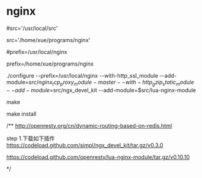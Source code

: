 # nginx

#src='/usr/local/src'

src='/home/xue/programs/nginx'

#prefix=/usr/local/nginx

prefix=/home/xue/programs/nginx

./configure --prefix=/usr/local/nginx  --with-http_ssl_module --add-module=$src/nginx_tcp_proxy_module-master --with-http_gzip_static_module --add-module=$src/ngx_devel_kit  --add-module=$src/lua-nginx-module

make

make install

/**
http://openresty.org/cn/dynamic-routing-based-on-redis.html

step 1.下载如下插件
https://codeload.github.com/simpl/ngx_devel_kit/tar.gz/v0.3.0

https://codeload.github.com/openresty/lua-nginx-module/tar.gz/v0.10.10



*/
